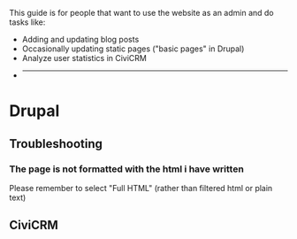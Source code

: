 
This guide is for people that want to use the website as an admin and do tasks like:
* Adding and updating blog posts
* Occasionally updating static pages ("basic pages" in Drupal)
* Analyze user statistics in CiviCRM
* ___


# Drupal

## Troubleshooting

### The page is not formatted with the html i have written

Please remember to select "Full HTML" (rather than filtered html or plain text)




## CiviCRM


